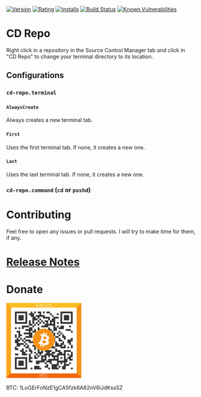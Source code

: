 [![Version](https://vsmarketplacebadge.apphb.com/version-short/logerfo.cd-repo.svg)](https://marketplace.visualstudio.com/items?itemName=logerfo.cd-repo)
[![Rating](https://vsmarketplacebadge.apphb.com/rating-short/logerfo.cd-repo.svg)](https://marketplace.visualstudio.com/items?itemName=logerfo.cd-repo)
[![Installs](https://vsmarketplacebadge.apphb.com/installs/logerfo.cd-repo.svg)](https://marketplace.visualstudio.com/items?itemName=logerfo.cd-repo)
[![Build Status](https://travis-ci.org/Logerfo/cd-repo.svg?branch=master)](https://travis-ci.org/Logerfo/cd-repo)
[![Known Vulnerabilities](https://snyk.io/test/github/logerfo/cd-repo/badge.svg)](https://snyk.io/test/github/logerfo/cd-repo)

# CD Repo

Right click in a repository in the Source Control Manager tab and click in "CD Repo" to change your terminal directory to its location.

## Configurations
### `cd-repo.terminal`
#### `AlwaysCreate`
Always creates a new terminal tab.

#### `First`
Uses the first terminal tab. If none, it creates a new one.

#### `Last`
Uses the last terminal tab. If none, it creates a new one.

### `cd-repo.command` (`cd` or `pushd`)

# Contributing

Feel free to open any issues or pull requests. I will try to make time for them, if any.

# [Release Notes](CHANGELOG.md)

# Donate

<img src="btc.png" width="200">

BTC: 1LoGErFoNzE1gCA5fzk6A82nV6iJdKssSZ
